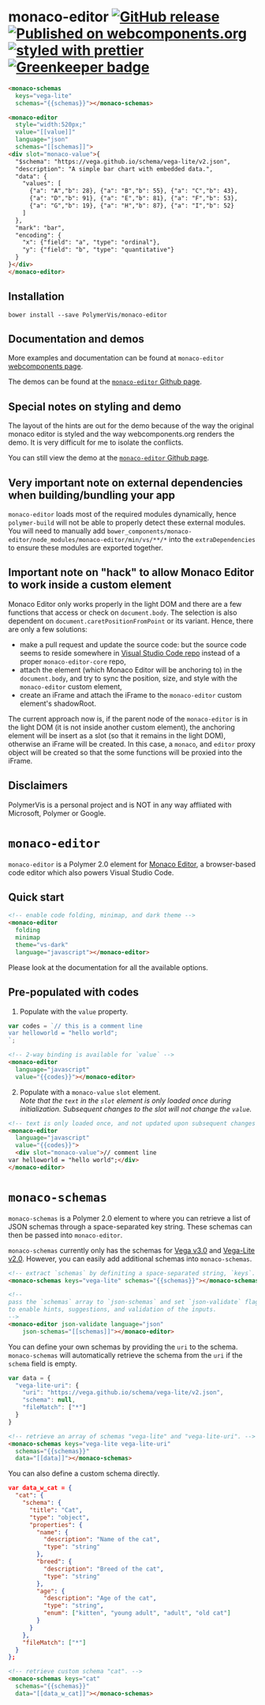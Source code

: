 monaco-editor
[![GitHub release](https://img.shields.io/github/release/PolymerVis/monaco-editor.svg)](https://github.com/PolymerVis/monaco-editor/releases)
[![Published on webcomponents.org](https://img.shields.io/badge/webcomponents.org-published-blue.svg)](https://www.webcomponents.org/element/PolymerVis/monaco-editor)
[![styled with prettier](https://img.shields.io/badge/styled_with-prettier-ff69b4.svg)](https://github.com/prettier/prettier) [![Greenkeeper badge](https://badges.greenkeeper.io/PolymerVis/monaco-editor.svg)](https://greenkeeper.io/)
==========

<!---
```
<custom-element-demo>
  <template is="dom-bind">
    <link rel="import" href="monaco-schemas.html">
    <link rel="import" href="monaco-editor.html">
    <next-code-block></next-code-block>
  </template>
</custom-element-demo>
```
-->
```html
<monaco-schemas
  keys="vega-lite"
  schemas="{{schemas}}"></monaco-schemas>

<monaco-editor
  style="width:520px;"
  value="[[value]]"
  language="json"
  schemas="[[schemas]]">
<div slot="monaco-value">{
  "$schema": "https://vega.github.io/schema/vega-lite/v2.json",
  "description": "A simple bar chart with embedded data.",
  "data": {
    "values": [
      {"a": "A","b": 28}, {"a": "B","b": 55}, {"a": "C","b": 43},
      {"a": "D","b": 91}, {"a": "E","b": 81}, {"a": "F","b": 53},
      {"a": "G","b": 19}, {"a": "H","b": 87}, {"a": "I","b": 52}
    ]
  },
  "mark": "bar",
  "encoding": {
    "x": {"field": "a", "type": "ordinal"},
    "y": {"field": "b", "type": "quantitative"}
  }
}</div>
</monaco-editor>
```

## Installation
```
bower install --save PolymerVis/monaco-editor
```

## Documentation and demos
More examples and documentation can be found at `monaco-editor` [webcomponents page](https://www.webcomponents.org/element/PolymerVis/monaco-editor).

The demos can be found at the [`monaco-editor` Github page](https://PolymerVis.github.io/monaco-editor/build/demo).

## Special notes on styling and demo
The layout of the hints are out for the demo because of the way the original monaco editor is styled and the way webcomponents.org renders the demo. It is very difficult for me to isolate the conflicts.

You can still view the demo at the [`monaco-editor` Github page](https://PolymerVis.github.io/monaco-editor/build/demo).

## Very important note on external dependencies when building/bundling your app
`monaco-editor` loads most of the required modules dynamically, hence `polymer-build` will not be able to properly detect these external modules. You will need to manually add `bower_components/monaco-editor/node_modules/monaco-editor/min/vs/**/*` into the `extraDependencies` to ensure these modules are exported together.

## Important note on "hack" to allow Monaco Editor to work inside a custom element
Monaco Editor only works properly in the light DOM and there are a few functions that access or check on `document.body`. The selection is also dependent on `document.caretPositionFromPoint` or its variant. Hence, there are only a few solutions:

- make a pull request and update the source code: but the source code seems to reside somewhere in [Visual Studio Code repo](https://github.com/Microsoft/vscode) instead of a proper `monaco-editor-core` repo,
- attach the element (which Monaco Editor will be anchoring to) in the `document.body`, and try to sync the position, size, and style with the `monaco-editor` custom element,
- create an iFrame and attach the iFrame to the `monaco-editor` custom element's shadowRoot.

The current approach now is, if the parent node of the `monaco-editor` is in the light DOM (it is not inside another custom element), the anchoring element will be insert as a slot (so that it remains in the light DOM), otherwise an iFrame will be created. In this case, a `monaco`, and `editor` proxy object will be created so that the some functions will be proxied into the iFrame.

## Disclaimers
PolymerVis is a personal project and is NOT in any way affliated with Microsoft, Polymer or Google.

# `monaco-editor`
`monaco-editor` is a Polymer 2.0 element for [Monaco Editor](https://microsoft.github.io/monaco-editor/), a browser-based code editor which also powers Visual Studio Code.

## Quick start
```html
<!-- enable code folding, minimap, and dark theme -->
<monaco-editor
  folding
  minimap
  theme="vs-dark"
  language="javascript"></monaco-editor>
```
Please look at the documentation for all the available options.

## Pre-populated with codes
1. Populate with the `value` property.
```js
var codes = `// this is a comment line
var helloworld = "hello world";
`;
```
```html
<!-- 2-way binding is available for `value` -->
<monaco-editor
  language="javascript"
  value="{{codes}}"></monaco-editor>
```

2. Populate with a `monaco-value` `slot` element.  
*Note that the `text` in the `slot` element is only loaded once during initialization. Subsequent changes to the slot will not change the `value`.*
```html
<!-- text is only loaded once, and not updated upon subsequent changes -->
<monaco-editor
  language="javascript"
  value="{{codes}}">
  <div slot="monaco-value">// comment line
var helloworld = "hello world";</div>
</monaco-editor>
```

# `monaco-schemas`
`monaco-schemas` is a Polymer 2.0 element to where you can retrieve a list of JSON schemas through a space-separated key string. These schemas can then be passed into `monaco-editor`.

`monaco-schemas` currently only has the schemas for [Vega v3.0](https://vega.github.io/vega/) and [Vega-Lite v2.0](https://vega.github.io/vega-lite/). However, you can easily add additional schemas into `monaco-schemas`.

```html
<!-- extract `schemas` by definiting a space-separated string, `keys`. -->
<monaco-schemas keys="vega-lite" schemas="{{schemas}}"></monaco-schemas>

<!--  
pass the `schemas` array to `json-schemas` and set `json-validate` flag
to enable hints, suggestions, and validation of the inputs.
-->
<monaco-editor json-validate language="json"
    json-schemas="[[schemas]]"></monaco-editor>
```

You can define your own schemas by providing the `uri` to the schema. `monaco-schemas` will automatically retrieve the schema from the `uri` if the `schema` field is empty.

```js
var data = {
  "vega-lite-uri": {
    "uri": "https://vega.github.io/schema/vega-lite/v2.json",
    "schema": null,
    "fileMatch": ["*"]
  }
}
```
```html
<!-- retrieve an array of schemas "vega-lite" and "vega-lite-uri". -->
<monaco-schemas keys="vega-lite vega-lite-uri"
  schemas="{{schemas}}"  
  data="[[data]]"></monaco-schemas>
```

You can also define a custom schema directly.

```json
var data_w_cat = {
  "cat": {
    "schema": {
      "title": "Cat",
      "type": "object",
      "properties": {
        "name": {
          "description": "Name of the cat",
          "type": "string"
        },
        "breed": {
          "description": "Breed of the cat",
          "type": "string"
        },
        "age": {
          "description": "Age of the cat",
          "type": "string",
          "enum": ["kitten", "young adult", "adult", "old cat"]
        }
      }
    },
    "fileMatch": ["*"]
  }
};
```
```html
<!-- retrieve custom schema "cat". -->
<monaco-schemas keys="cat"
  schemas="{{schemas}}"  
  data="[[data_w_cat]]"></monaco-schemas>
```
